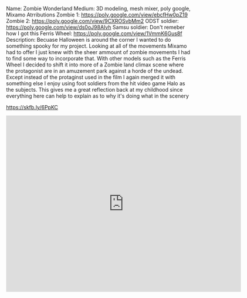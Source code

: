 Name: Zombie Wonderland
Medium: 3D modeling, mesh mixer, poly google, Mixamo
Atrributions
Zombie 1: https://poly.google.com/view/ebcfHw0pZ19
Zombie 2: https://poly.google.com/view/9CXROSvbMm2
ODST soldier: https://poly.google.com/view/ds0oJ98AIvh
Samsu soldier: Don't remeber how I got this 
Ferris Wheel: https://poly.google.com/view/1VmmK6Gus8f
Description: Becuase Halloween is around the corner I wanted to do something spooky for my project. Looking at all of the movements Mixamo had to offer I just knew with the sheer ammount of zombie movements I had to find some way to incorporate that. With other models such as the Ferris Wheel I decided to shift it into more of a Zombie land climax scene where the protagonist are in an amuzement park against a horde of the undead. Except instead of the protaginst used in the film I again merged it with something else I enjoy using foot soldiers from the hit video game Halo as the subjects. This gives me a great reflection back at my childhood since everything here can help to explain as to why it's doing what in the scenery

https://skfb.ly/6PpKC

<div class="sketchfab-embed-wrapper">
    <iframe title="A 3D model" width="640" height="480" src="https://sketchfab.com/models/9a2836f2b5cd43e8b0a9fec5955169e5/embed" frameborder="0" allow="autoplay; fullscreen; vr" 
